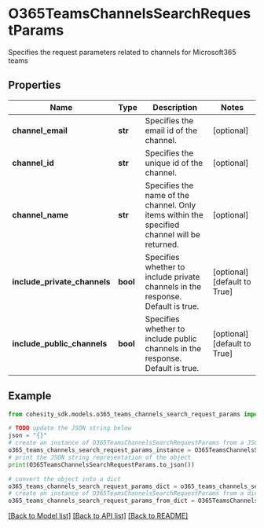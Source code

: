 # O365TeamsChannelsSearchRequestParams

Specifies the request parameters related to channels for Microsoft365 teams

## Properties

Name | Type | Description | Notes
------------ | ------------- | ------------- | -------------
**channel_email** | **str** | Specifies the email id of the channel. | [optional] 
**channel_id** | **str** | Specifies the unique id of the channel. | [optional] 
**channel_name** | **str** | Specifies the name of the channel. Only items within the specified channel will be returned. | [optional] 
**include_private_channels** | **bool** | Specifies whether to include private channels in the response. Default is true. | [optional] [default to True]
**include_public_channels** | **bool** | Specifies whether to include public channels in the response. Default is true. | [optional] [default to True]

## Example

```python
from cohesity_sdk.models.o365_teams_channels_search_request_params import O365TeamsChannelsSearchRequestParams

# TODO update the JSON string below
json = "{}"
# create an instance of O365TeamsChannelsSearchRequestParams from a JSON string
o365_teams_channels_search_request_params_instance = O365TeamsChannelsSearchRequestParams.from_json(json)
# print the JSON string representation of the object
print(O365TeamsChannelsSearchRequestParams.to_json())

# convert the object into a dict
o365_teams_channels_search_request_params_dict = o365_teams_channels_search_request_params_instance.to_dict()
# create an instance of O365TeamsChannelsSearchRequestParams from a dict
o365_teams_channels_search_request_params_from_dict = O365TeamsChannelsSearchRequestParams.from_dict(o365_teams_channels_search_request_params_dict)
```
[[Back to Model list]](../README.md#documentation-for-models) [[Back to API list]](../README.md#documentation-for-api-endpoints) [[Back to README]](../README.md)


